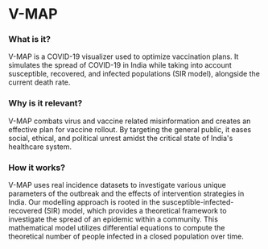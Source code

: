 # V-MAP

### What is it?
V-MAP is a COVID-19 visualizer used to optimize vaccination plans. It simulates the spread of COVID-19 in India while taking into account susceptible, recovered, and infected populations (SIR model), alongside the current death rate.

### Why is it relevant? 
V-MAP combats virus and vaccine related misinformation and creates an effective plan for vaccine rollout. By targeting the general public, it eases social, ethical, and political unrest amidst the critical state of India's healthcare system.

### How it works?
V-MAP uses real incidence datasets to investigate various unique parameters of the outbreak and the effects of intervention strategies in India. Our modelling approach is rooted in the susceptible-infected-recovered (SIR) model, which provides a theoretical framework to investigate the spread of an epidemic within a community. This mathematical model utilizes differential equations to compute the theoretical number of people infected in a closed population over time. 
